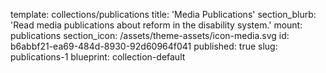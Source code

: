 template: collections/publications
title: 'Media Publications'
section_blurb: 'Read media publications about reform in the disability system.'
mount: publications
section_icon: /assets/theme-assets/icon-media.svg
id: b6abbf21-ea69-484d-8930-92d60964f041
published: true
slug: publications-1
blueprint: collection-default
